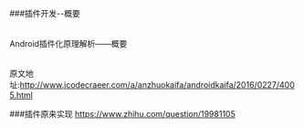 
###插件开发--概要

######
Android插件化原理解析——概要
######

原文地址:http://www.jcodecraeer.com/a/anzhuokaifa/androidkaifa/2016/0227/4005.html



###插件原来实现
https://www.zhihu.com/question/19981105
